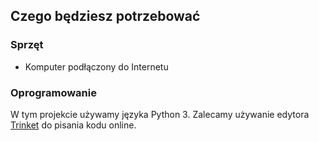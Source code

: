 ## Czego będziesz potrzebować

### Sprzęt

+ Komputer podłączony do Internetu

### Oprogramowanie

W tym projekcie używamy języka Python 3. Zalecamy używanie edytora [Trinket](https://trinket.io/) do pisania kodu online.